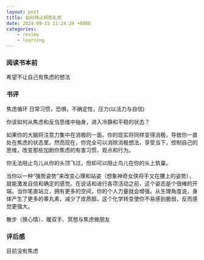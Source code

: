 ```yaml
---
layout: post
title: 如何停止胡思乱想
date: 2024-09-15 11:24:29 +0800
categories:
    - review
    - learning
---
```


### 阅读书本前

希望不让自己有焦虑的想法

### 书评

焦虑循环 日常习惯，恐惧，不确定性，压力(以活力与自信)

你该如何从焦虑和反刍思维中抽身，进入冷静和平稳的状态？

如果你的大脑将注意力集中在消极的一面，你的现实将同样变得消极，导致你一直处在焦虑的状态里。然而现在，你完全可以消除消极想法，享受当下，控制自己的思维，改变那些加剧你焦虑的有害习惯、观点和行为。

你无法阻止鸟儿从你的头顶飞过，但却可以阻止鸟儿在你的头上筑巢。

当你以一种“强势姿势”来改变心理和站姿（想象神奇女侠将手叉在腰上的姿势），就能激发自信和确定的感觉。在说话和进行各项活动之前，这个姿态是个很棒的开端。当你笔直站立，拥有更多的空间，你的个人力量就会增强。从生理角度说，身体产生了更多的睾丸素，减少了皮质醇。这个化学转变使你不易感到脆弱，反而感觉更强大。

散步（换心情）、暖双手、冥想与焦虑做朋友

### 评后感

目前没有焦虑